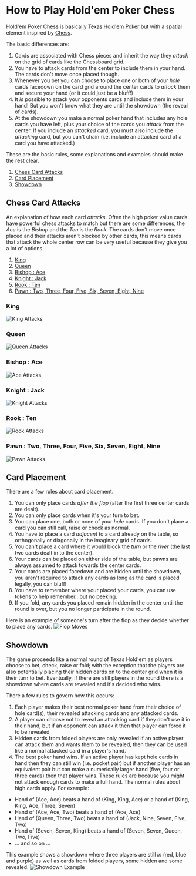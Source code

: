 # How to Play Hold'em Poker Chess

Hold'em Poker Chess is basically [Texas Hold'em Poker](https://en.wikipedia.org/wiki/Texas_hold_'em) but with a spatial element inspired by [Chess](https://en.wikipedia.org/wiki/Chess).

The basic differences are:

1. Cards are associated with Chess pieces and inherit the way they *attack* on the grid of cards like the Chessboard grid.
2. You have to attack cards from the center to include them in your hand. The cards don't move once placed though.
3. Whenever you bet you can choose to place one or both of your *hole* cards facedown on the card grid around the center cards to *attack* them and secure your hand (or it could just be a bluff!)
4. It *is* possible to attack your opponents cards and include them in your hand! But you won't know what they are until the showdown (the reveal of cards).
5. At the showdown you make a normal poker hand that includes any hole cards you have left, plus your choice of the cards you *attack* from the center. If you include an *attacked* card, you must also include the *attacking* card, but you can't chain (i.e. include an attacked card of a card you have attacked.) 

These are the basic rules, some explanations and examples should make the rest clear.

1. [Chess Card Attacks](#chess-card-attacks)
2. [Card Placement](#card-placement)
3. [Showdown](#showdown)

## Chess Card Attacks

An explanation of how each card *attacks*. Often the high poker value cards have powerful chess attacks to match but there are some differences, the *Ace* is the *Bishop* and the *Ten* is the *Rook*. The cards don't move once placed and their attacks aren't blocked by other cards, this means cards that attack the whole center row can be very useful because they give you a lot of options.

1. [King](#king)
2. [Queen](#queen)
3. [Bishop : Ace](#bishop--ace)
4. [Knight : Jack](#knight--jack)
5. [Rook : Ten](#rook--ten)
6. [Pawn : Two, Three, Four, Five, Six, Seven, Eight, Nine](#pawn--two-three-four-five-six-seven-eight-nine)

### King
![King Attacks](https://github.com/holdempokerchess/holdempokerchess/blob/master/images/king-attacks.png?raw=true)

### Queen
![Queen Attacks](https://github.com/holdempokerchess/holdempokerchess/blob/master/images/queen-attacks.png?raw=true)

### Bishop : Ace
![Ace Attacks](https://github.com/holdempokerchess/holdempokerchess/blob/master/images/bishop-ace-attacks.png?raw=true)

### Knight : Jack
![Knight Attacks](https://github.com/holdempokerchess/holdempokerchess/blob/master/images/jack-knight-attacks.png?raw=true)

### Rook : Ten
![Rook Attacks](https://github.com/holdempokerchess/holdempokerchess/blob/master/images/rook-ten-attacks.png?raw=true)

### Pawn : Two, Three, Four, Five, Six, Seven, Eight, Nine
![Pawn Attacks](https://github.com/holdempokerchess/holdempokerchess/blob/master/images/pawn-attacks.png?raw=true)

## Card Placement

There are a few rules about card placement.

1. You can only place cards *after the flop* (after the first three center cards are dealt). 
2. You can only place cards when it's your turn to bet.
3. You can place one, both or none of your *hole* cards. If you don't place a card you can still call, raise or check as normal.
4. You have to place a card *adjacent* to a card already on the table, so orthogonally or diagonally in the imaginary grid of cards.
5. You can't place a card where it would block the *turn* or the *river* (the last two cards dealt in to the center).
6. Your cards can be placed on either side of the table, but pawns are always assumed to attack towards the center cards.
7. Your cards are placed facedown and are hidden until the showdown, you aren't required to attack any cards as long as the card is placed legally, you can bluff!
8. You have to remember where your placed your cards, you can use tokens to help remember.. but no peeking.
9. If you fold, any cards you placed remain hidden in the center until the round is over, but you no longer participate in the round.

Here is an example of someone's turn after the flop as they decide whether to place any cards.
![Flop Moves](https://github.com/holdempokerchess/holdempokerchess/blob/master/images/flop-moves.png?raw=true)

## Showdown 

The game proceeds like a normal round of Texas Hold'em as players choose to bet, check, raise or fold; with the exception that the players are also potentially placing their hidden cards on to the center grid when it is their turn to bet. Eventually, if there are still players in the round there is a showdown where cards are revealed and it's decided who wins.

There a few rules to govern how this occurs:

1. Each player makes their best normal poker hand from their choice of hole card(s), their revealed attacking cards and any attacked cards.
2. A player can choose not to reveal an attacking card if they don't use it in their hand, but if an opponent can attack it then that player can force it to be revealed.
3. Hidden cards from folded players are only revealed if an active player can attack them and wants them to be revealed, then they can be used like a normal attacked card in a player's hand.
4. The best poker hand wins. If an active player has kept hole cards in hand then they can still win (i.e. pocket pair) but if another player has an equivalent pair but can make a numerically larger hand (five, four or three cards) then that player wins. These rules are because you might not attack enough cards to make a full hand. The normal rules about high cards apply. For example:
 - Hand of (Ace, Ace) beats a hand of (King, King, Ace) or a hand of (King, King, Ace, Three, Seven)
 - Hand of (Ace, Ace, Two) beats a hand of (Ace, Ace)
 - Hand of (Queen, Three, Two) beats a hand of (Jack, Nine, Seven, Five, Two)
 - Hand of (Seven, Seven, King) beats a hand of (Seven, Seven, Queen, Two, Five)
 - ... and so on ... 
 
 This example shows a showdown where three players are still *in* (red, blue and purple) as well as cards from folded players, some hidden and some revealed.
 ![Showdown Example](https://github.com/holdempokerchess/holdempokerchess/blob/master/images/showdown-example-1-new.png?raw=true)
